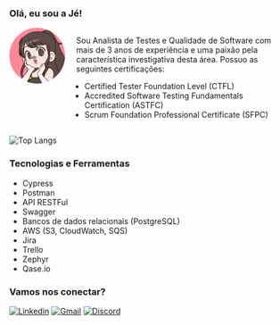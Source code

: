 ### Olá, eu sou a Jé!

<div style="display:flex;margin-bottom:15px;">
    <img style="margin-right: 20px;   margin-bottom: 10px; border-radius:100%;" src="Je-Gif.gif" alt="drawing" width="100" height="100" />
    <div>
        <p>
            Sou Analista de Testes e Qualidade de Software com mais de 3 anos de experiência e uma paixão pela característica investigativa desta área. Possuo as seguintes certificações:
        </p>
        <ul style="padding-left: 15px;">
            <li>Certified Tester Foundation Level (CTFL)</li>
            <li>Accredited Software Testing Fundamentals Certification (ASTFC)</li>
            <li>Scrum Foundation Professional Certificate (SFPC)</li>
        </ul>
    </div>
</div>


![Top Langs](https://github-readme-stats.vercel.app/api/top-langs/?username=jessicasantos13&langs_count=8&theme=dark)

### Tecnologias e Ferramentas
 - Cypress
 - Postman
 - API RESTFul
 - Swagger
 - Bancos de dados relacionais (PostgreSQL)
 - AWS (S3, CloudWatch, SQS)
 - Jira
 - Trello
 - Zephyr
 - Qase.io
 
### Vamos nos conectar?

[![Linkedin](https://img.shields.io/badge/LinkedIn-0077B5?style=for-the-badge&logo=linkedin&logoColor=white)](https://www.linkedin.com/in/jessica-amanda-santos) [![Gmail](https://img.shields.io/badge/Gmail-D14836?style=for-the-badge&logo=gmail&logoColor=white)](mailto:jessica.amannda.santos@gmail.com) [![Discord](https://img.shields.io/badge/Discord-5865F2?style=for-the-badge&logo=discord&logoColor=white)](https://Discordapp.com/users/450175003774943232)